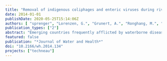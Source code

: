 ```yaml
---
title: "Removal of indigenous coliphages and enteric viruses during riverbank filtration from highly polluted river water in Delhi (India)"
date: 2014-01-01
publishDate: 2020-05-25T15:14:06Z
authors: [ "sprenger", "Lorenzen, G.", "Grunert, A.", "Ronghang, M.", "Dizer, H.", "Selinka, H.-C.", "Girones, R.", "López-Pila, J. M.", "Mittal, A. K.", "Szewzyk, R. G." ]
publication_types: ["2"]
abstract: "Emerging countries frequently afflicted by waterborne diseases require safe and cost-efficient production of drinking water, a task that is becoming more challenging as many rivers carry a high degree of pollution. A study was conducted on the banks of the Yamuna River, Delhi, India, to ascertain if riverbank filtration (RBF) can significantly improve the quality of the highly polluted surface water in terms of virus removal (coliphages, enteric viruses). Human adenoviruses and noroviruses, both present in the Yamuna River in the range of 10(5) genomes/100 mL, were undetectable after 50 m infiltration and approximately 119 days of underground passage. Indigenous somatic coliphages, used as surrogates of human pathogenic viruses, underwent approximately 5 log10 removal after only 3.8 m of RBF. The initial removal after 1 m was 3.3 log10, and the removal between 1 and 2.4 m and between 2.4 and 3.8 m was 0.7 log10 each. RBF is therefore an excellent candidate to improve the water situation in emerging countries with respect to virus removal."
featured: false
publication: "*Journal of Water and Health*"
doi: "10.2166/wh.2014.134"
projects: ["techneau"]
---
```


